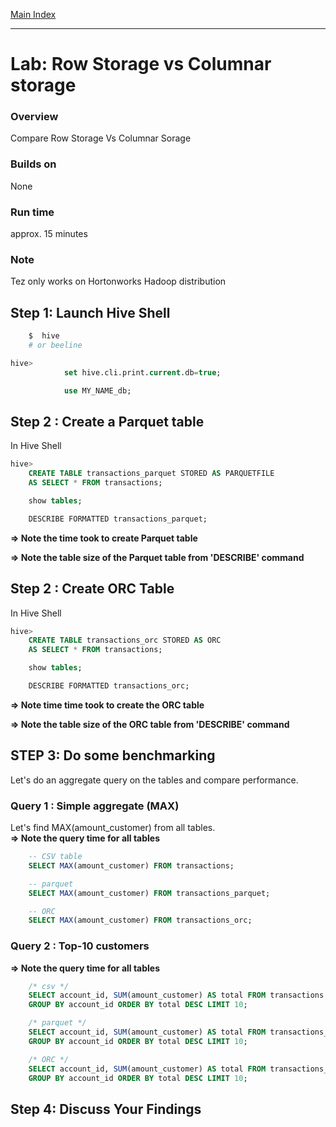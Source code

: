 <link rel='stylesheet' href='../assets/css/main.css'/>

[Main Index](../README.md)

-----

# Lab: Row Storage vs Columnar storage


### Overview
Compare Row Storage Vs Columnar Sorage

### Builds on
None

### Run time
approx. 15 minutes

### Note
Tez only works on Hortonworks Hadoop distribution


## Step 1: Launch Hive Shell
```bash
    $  hive
    # or beeline
```

```sql
hive>
            set hive.cli.print.current.db=true;

            use MY_NAME_db;
```



## Step 2 : Create a Parquet table

In Hive Shell
```sql
hive>
    CREATE TABLE transactions_parquet STORED AS PARQUETFILE
    AS SELECT * FROM transactions;

    show tables;

    DESCRIBE FORMATTED transactions_parquet;
```

**=> Note the time took to create Parquet table**

**=> Note the table size of  the Parquet table from 'DESCRIBE' command**

## Step 2 : Create ORC Table

In Hive Shell
```sql
hive>
    CREATE TABLE transactions_orc STORED AS ORC
    AS SELECT * FROM transactions;

    show tables;

    DESCRIBE FORMATTED transactions_orc;
```

**=> Note time time took to create the ORC table**

**=> Note the table size of  the ORC table from 'DESCRIBE' command**


## STEP 3: Do some benchmarking
Let's do an aggregate query on the tables and compare performance.

### Query 1 : Simple aggregate (MAX)
Let's find MAX(amount_customer) from all tables.  
**=> Note the query time for all tables**

```sql  
    -- CSV table
    SELECT MAX(amount_customer) FROM transactions;

    -- parquet
    SELECT MAX(amount_customer) FROM transactions_parquet;

    -- ORC
    SELECT MAX(amount_customer) FROM transactions_orc;
```

### Query 2 : Top-10 customers

**=> Note the query time for all tables**

```sql
    /* csv */
    SELECT account_id, SUM(amount_customer) AS total FROM transactions
    GROUP BY account_id ORDER BY total DESC LIMIT 10;

    /* parquet */
    SELECT account_id, SUM(amount_customer) AS total FROM transactions_parquet
    GROUP BY account_id ORDER BY total DESC LIMIT 10;

    /* ORC */
    SELECT account_id, SUM(amount_customer) AS total FROM transactions_orc
    GROUP BY account_id ORDER BY total DESC LIMIT 10;
```

## Step 4: Discuss Your Findings
